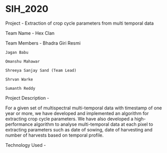# SIH_2020
Project - Extraction of crop cycle parameters from multi temporal data


Team Name - Hex Clan


Team Members - 
    Bhadra Giri Resmi
    
    Jagan Babu
    
    Omanshu Mahawar
    
    Shreeya Sanjay Sand (Team Lead)
    
    Shrvan Warke
    
    Sumanth Reddy
   
   
Project Description -

For a given set of multispectral multi-temporal data with timestamp of one year or more, we have developed and
implemented an algorithm for extracting crop cycle parameters. We have also developed a high-performance algorithm to analyse multi-temporal data at each pixel to extracting parameters such as date of sowing, date of harvesting and number of harvests based on temporal profile.

Technology Used - 
    
   
    
